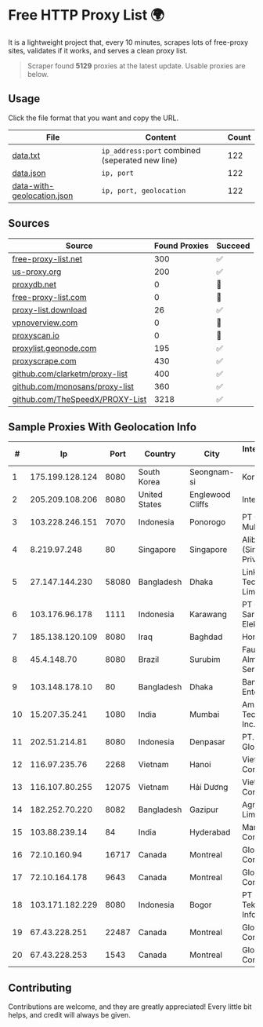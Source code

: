 
# Free HTTP Proxy List 🌍

It is a lightweight project that, every 10 minutes, scrapes lots of free-proxy sites, validates if it works, and serves a clean proxy list.


> Scraper found **5129** proxies at the latest update. Usable proxies are below.

## Usage

Click the file format that you want and copy the URL.


|File|Content|Count|
|----|-------|-----|
|[data.txt](https://raw.githubusercontent.com/themiralay/Proxy-List-World/master/data.txt)|`ip_address:port` combined (seperated new line)|122|
|[data.json](https://raw.githubusercontent.com/themiralay/Proxy-List-World/master/data.json)|`ip, port`|122|
|[data-with-geolocation.json](https://raw.githubusercontent.com/themiralay/Proxy-List-World/master/data-with-geolocation.json)|`ip, port, geolocation`|122|

## Sources

|Source|Found Proxies|Succeed|
|------|-------------|-------|
|[free-proxy-list.net](https://free-proxy-list.net)|300|✅|
|[us-proxy.org](https://www.us-proxy.org)|200|✅|
|[proxydb.net](http://proxydb.net)|0|🚫|
|[free-proxy-list.com](https://free-proxy-list.com/?page=&port=&type%5B%5D=http&type%5B%5D=https&up_time=0&search=Search)|0|🚫|
|[proxy-list.download](https://www.proxy-list.download/HTTP)|26|✅|
|[vpnoverview.com](https://vpnoverview.com/privacy/anonymous-browsing/free-proxy-servers)|0|🚫|
|[proxyscan.io](https://www.proxyscan.io)|0|🚫|
|[proxylist.geonode.com](https://proxylist.geonode.com/api/proxy-list?limit=300&page=1&sort_by=lastChecked&sort_type=desc&protocols=http,https)|195|✅|
|[proxyscrape.com](https://api.proxyscrape.com/v2/?request=displayproxies&protocol=http&timeout=10000&country=all&ssl=all&anonymity=all)|430|✅|
|[github.com/clarketm/proxy-list](https://raw.githubusercontent.com/clarketm/proxy-list/master/proxy-list-raw.txt)|400|✅|
|[github.com/monosans/proxy-list](https://raw.githubusercontent.com/monosans/proxy-list/main/proxies/http.txt)|360|✅|
|[github.com/TheSpeedX/PROXY-List](https://raw.githubusercontent.com/TheSpeedX/PROXY-List/master/http.txt)|3218|✅|


## Sample Proxies With Geolocation Info

|#|Ip|Port|Country|City|Internet Service Provider|
|-|--|----|-------|----|-------------------------|
|1|175.199.128.124|8080|South Korea|Seongnam-si|Korea Telecom|
|2|205.209.108.206|8080|United States|Englewood Cliffs|Interserver, Inc|
|3|103.228.246.151|7070|Indonesia|Ponorogo|PT Giga Patra Multimedia|
|4|8.219.97.248|80|Singapore|Singapore|Alibaba Cloud (Singapore) Private Limited|
|5|27.147.144.230|58080|Bangladesh|Dhaka|Link3 Technologies Limited|
|6|103.176.96.178|1111|Indonesia|Karawang|PT Global Sarana Elektronika|
|7|185.138.120.109|8080|Iraq|Baghdad|Horizon ISP|
|8|45.4.148.70|8080|Brazil|Surubim|Fausto Silva de Almeida Serviços - ME|
|9|103.148.178.10|80|Bangladesh|Dhaka|Bandhon Enterprise|
|10|15.207.35.241|1080|India|Mumbai|Amazon Technologies Inc.|
|11|202.51.214.81|8080|Indonesia|Denpasar|PT. Sejahtera Globalindo|
|12|116.97.235.76|2268|Vietnam|Hanoi|Viettel Corporation|
|13|116.107.80.255|12075|Vietnam|Hải Dương|Viettel Corporation|
|14|182.252.70.220|8082|Bangladesh|Gazipur|Agni Systems Limited|
|15|103.88.239.14|84|India|Hyderabad|Mana Communications|
|16|72.10.160.94|16717|Canada|Montreal|GloboTech Communications|
|17|72.10.164.178|9643|Canada|Montreal|GloboTech Communications|
|18|103.171.182.229|8080|Indonesia|Bogor|PT Hayat Teknologi Informatika|
|19|67.43.228.251|22487|Canada|Montreal|GloboTech Communications|
|20|67.43.228.253|1543|Canada|Montreal|GloboTech Communications|



## Contributing

Contributions are welcome, and they are greatly appreciated! Every
little bit helps, and credit will always be given.

